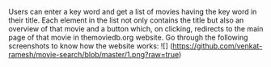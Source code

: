 Users can enter a key word and get a list of movies having the key word in their title. Each element in the list not only contains the title but also an overview of that movie and a  button which, on clicking, redirects to the main page of that movie in themoviedb.org website. 
Go through the following screenshots to know how the website works:
![] (https://github.com/venkat-ramesh/movie-search/blob/master/1.png?raw=true) 
